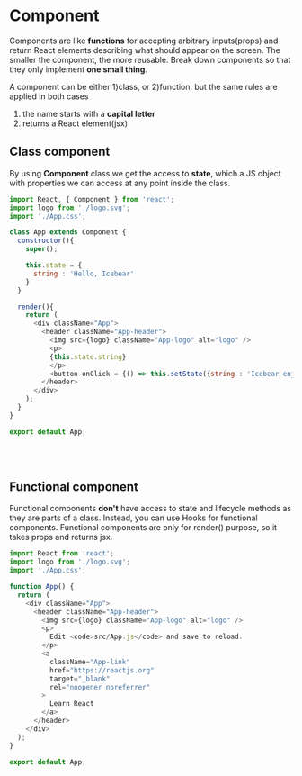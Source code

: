 # Component
Components are like **functions** for accepting arbitrary inputs(props) and return React elements describing what should appear on the screen. The smaller the component, the more reusable. Break down components so that they only implement **one small thing**. 

A component can be either 1)class, or 2)function, but the same rules are applied in both cases   
1. the name starts with a **capital letter**  
2. returns a React element(jsx)  

## Class component
By using **Component** class we get the access to **state**, which a JS object with properties we can access at any point inside the class.
```javascript
import React, { Component } from 'react';
import logo from './logo.svg';
import './App.css';

class App extends Component {
  constructor(){
    super();

    this.state = {
      string : 'Hello, Icebear'
    }
  }

  render(){
    return (
      <div className="App">
        <header className="App-header">
          <img src={logo} className="App-logo" alt="logo" />
          <p>
          {this.state.string}
          </p>
          <button onClick = {() => this.setState({string : 'Icebear enjoys basking'})} >Change text</button>
        </header>
      </div>
    );
  }
}

export default App;
```


<br/><br/>

## Functional component
Functional components **don't** have access to state and lifecycle methods as they are parts of a class. Instead, you can use Hooks for functional components. Functional components are only for render() purpose, so it takes props and returns jsx. 
```javascript
import React from 'react';
import logo from './logo.svg';
import './App.css';

function App() {
  return (
    <div className="App">
      <header className="App-header">
        <img src={logo} className="App-logo" alt="logo" />
        <p>
          Edit <code>src/App.js</code> and save to reload.
        </p>
        <a
          className="App-link"
          href="https://reactjs.org"
          target="_blank"
          rel="noopener noreferrer"
        >
          Learn React
        </a>
      </header>
    </div>
  );
}

export default App;
```
<br/><br/>

